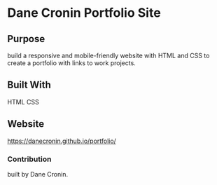 # Dane Cronin Portfolio Site

## Purpose

build a responsive and mobile-friendly website with HTML and CSS to create a portfolio with links to work projects.

## Built With

HTML
CSS

## Website

https://danecronin.github.io/portfolio/

### Contribution

built by Dane Cronin.

